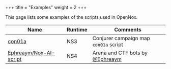 +++
title = "Examples"
weight = 2
+++

This page lists some examples of the scripts used in OpenNox.

| Name | Runtime | Comments |
|------|---------|----------|
| [con01a](https://github.com/noxworld-dev/noxscript/tree/main/examples/con01a) | NS3 | Conjurer campaign map `con01a` script |
| [Ephreaym/Nox-AI-script](https://github.com/Ephreaym/Nox-AI-script) | NS4 | Arena and CTF bots by [@Ephreaym](https://github.com/Ephreaym) |